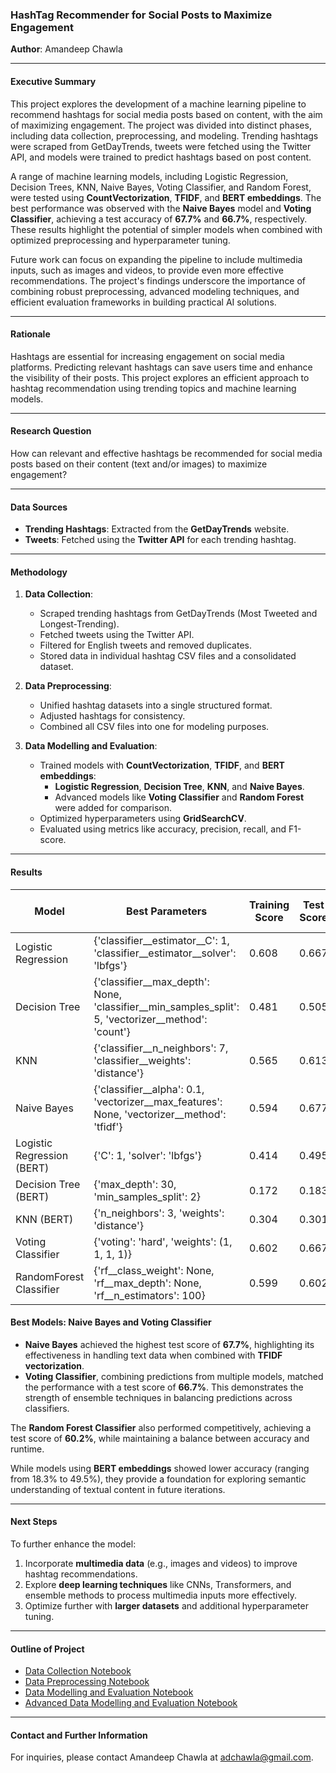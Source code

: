 ### HashTag Recommender for Social Posts to Maximize Engagement

**Author**: Amandeep Chawla

---

#### Executive Summary
This project explores the development of a machine learning pipeline to recommend hashtags for social media posts based on content, with the aim of maximizing engagement. The project was divided into distinct phases, including data collection, preprocessing, and modeling. Trending hashtags were scraped from GetDayTrends, tweets were fetched using the Twitter API, and models were trained to predict hashtags based on post content.

A range of machine learning models, including Logistic Regression, Decision Trees, KNN, Naive Bayes, Voting Classifier, and Random Forest, were tested using **CountVectorization**, **TFIDF**, and **BERT embeddings**. The best performance was observed with the **Naive Bayes** model and **Voting Classifier**, achieving a test accuracy of **67.7%** and **66.7%**, respectively. These results highlight the potential of simpler models when combined with optimized preprocessing and hyperparameter tuning.

Future work can focus on expanding the pipeline to include multimedia inputs, such as images and videos, to provide even more effective recommendations. The project's findings underscore the importance of combining robust preprocessing, advanced modeling techniques, and efficient evaluation frameworks in building practical AI solutions.

---

#### Rationale
Hashtags are essential for increasing engagement on social media platforms. Predicting relevant hashtags can save users time and enhance the visibility of their posts. This project explores an efficient approach to hashtag recommendation using trending topics and machine learning models.

---

#### Research Question
How can relevant and effective hashtags be recommended for social media posts based on their content (text and/or images) to maximize engagement?

---

#### Data Sources
- **Trending Hashtags**: Extracted from the **GetDayTrends** website.
- **Tweets**: Fetched using the **Twitter API** for each trending hashtag.

---

#### Methodology
1. **Data Collection**:
    - Scraped trending hashtags from GetDayTrends (Most Tweeted and Longest-Trending).
    - Fetched tweets using the Twitter API.
    - Filtered for English tweets and removed duplicates.
    - Stored data in individual hashtag CSV files and a consolidated dataset.

2. **Data Preprocessing**:
    - Unified hashtag datasets into a single structured format.
    - Adjusted hashtags for consistency.
    - Combined all CSV files into one for modeling purposes.

3. **Data Modelling and Evaluation**:
   - Trained models with **CountVectorization**, **TFIDF**, and **BERT embeddings**:
     - **Logistic Regression**, **Decision Tree**, **KNN**, and **Naive Bayes**.
     - Advanced models like **Voting Classifier** and **Random Forest** were added for comparison.
   - Optimized hyperparameters using **GridSearchCV**.
   - Evaluated using metrics like accuracy, precision, recall, and F1-score.

---

#### Results

| Model                      | Best Parameters                                                                                                    | Training Score | Test Score | Mean Fit Time | Mean Test Time |
| -------------------------- | ------------------------------------------------------------------------------------------------------------------ | -------------- | ---------- | ------------- | -------------- |
| Logistic Regression        | {'classifier__estimator__C': 1, 'classifier__estimator__solver': 'lbfgs'}                                          | 0.608          | 0.667      | 0.099         | 0.003          |
| Decision Tree              | {'classifier__max_depth': None, 'classifier__min_samples_split': 5, 'vectorizer__method': 'count'}                | 0.481          | 0.505      | 0.006         | 0.002          |
| KNN                        | {'classifier__n_neighbors': 7, 'classifier__weights': 'distance'}                                                  | 0.565          | 0.613      | 0.004         | 0.003          |
| Naive Bayes                | {'classifier__alpha': 0.1, 'vectorizer__max_features': None, 'vectorizer__method': 'tfidf'}                       | 0.594          | 0.677      | 0.007         | 0.003          |
| Logistic Regression (BERT) | {'C': 1, 'solver': 'lbfgs'}                                                                                        | 0.414          | 0.495      | 2.951         | 0.001          |
| Decision Tree (BERT)       | {'max_depth': 30, 'min_samples_split': 2}                                                                         | 0.172          | 0.183      | 0.152         | 0.001          |
| KNN (BERT)                 | {'n_neighbors': 3, 'weights': 'distance'}                                                                         | 0.304          | 0.301      | 0.001         | 0.004          |
| Voting Classifier          | {'voting': 'hard', 'weights': (1, 1, 1, 1)}                                                                       | 0.602          | 0.667      | 0.143         | 0.007          |
| RandomForest Classifier    | {'rf__class_weight': None, 'rf__max_depth': None, 'rf__n_estimators': 100}                                        | 0.599          | 0.602      | 0.089         | 0.006          |

#### Best Models: Naive Bayes and Voting Classifier
- **Naive Bayes** achieved the highest test score of **67.7%**, highlighting its effectiveness in handling text data when combined with **TFIDF vectorization**.
- **Voting Classifier**, combining predictions from multiple models, matched the performance with a test score of **66.7%**. This demonstrates the strength of ensemble techniques in balancing predictions across classifiers.

The **Random Forest Classifier** also performed competitively, achieving a test score of **60.2%**, while maintaining a balance between accuracy and runtime.

While models using **BERT embeddings** showed lower accuracy (ranging from 18.3% to 49.5%), they provide a foundation for exploring semantic understanding of textual content in future iterations.

---

#### Next Steps
To further enhance the model:
1. Incorporate **multimedia data** (e.g., images and videos) to improve hashtag recommendations.
2. Explore **deep learning techniques** like CNNs, Transformers, and ensemble methods to process multimedia inputs more effectively.
3. Optimize further with **larger datasets** and additional hyperparameter tuning.

---

#### Outline of Project

- [Data Collection Notebook](./notebooks/01_DataCollection.ipynb)
- [Data Preprocessing Notebook](./notebooks/02_DataPreprocessing.ipynb)
- [Data Modelling and Evaluation Notebook](./notebooks/03_DataModellingAndEvaluation.ipynb)
- [Advanced Data Modelling and Evaluation Notebook](./notebooks/04_AdvancedDataModellingAndEvaluation.ipynb)

---

#### Contact and Further Information
For inquiries, please contact Amandeep Chawla at [adchawla@gmail.com](mailto\:adchawla@gmail.com).

